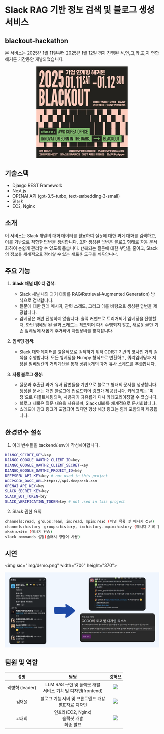 # Slack RAG 기반 정보 검색 및 블로그 생성 서비스

## blackout-hackathon
본 서비스는 2025년 1월 11일부터 2025년 1월 12일 까지 진행된 서,연,고,카,포,지 연합해커톤 기간동안 개발되었습니다.
<p align="center">
	<img src="img/해커톤표지.png" width="300"/>
</p>

## 기술스택
- Django REST Framework
- Next.js
- OPENAI API (gpt-3.5-turbo, text-embedding-3-small)
- Slack
- EC2, Nginx

## 소개
이 서비스는 Slack 채널의 대화 데이터를 활용하여 질문에 대한 과거 대화를 검색하고, 이를 기반으로 적합한 답변을 생성합니다. 또한 생성된 답변은 블로그 형태로 자동 문서화하여 손쉽게 관리할 수 있도록 돕습니다. 반복되는 질문에 대한 부담을 줄이고, Slack의 정보를 체계적으로 정리할 수 있는 새로운 도구를 제공합니다.

## 주요 기능
1. **Slack 채널 데이터 검색**:
   - Slack 채널 내의 과거 대화를 RAG(Retrieval-Augmented Generation) 방식으로 검색합니다.
   - 질문에 대한 원래 메시지, 관련 스레드, 그리고 이를 바탕으로 생성된 답변을 제공합니다.
   - 임베딩은 매번 진행하지 않습니다. 슬랙 커맨드로 트리거되어 임베딩을 진행할때, 한번 임베딩 된 글과 스레드는 체크되어 다시 수행되지 않고, 새로운 글만 기존 임베딩에 새롭게 추가되어 자원낭비를 방지합니다.

2. **임베딩 검색**:
   - Slack 대화 데이터를 효율적으로 검색하기 위해 CDIST 기반의 코사인 거리 검색을 수행합니다. 모든 임베딩을 Numpy 형식으로 변환하고, 쿼리임베딩과 저장된 임베딩간의 거리계산을 통해 상위 k개의 과거 유사 스레드를 추출합니다. 

2. **자동 블로그 생성**:
   - 질문과 추출된 과거 유사 답변들을 기반으로 블로그 형태의 문서를 생성합니다. 생성된 문서는 개인 블로그에 업로드되어 링크가 제공됩니다. 카테고리는 '미정'으로 디폴트세팅되며, 사용자가 자유롭게 다시 카테고라이징할 수 있습니다.
   - 블로그 제목은 질문 내용을 사용하며, Slack 대화를 체계적으로 문서화합니다.
   - 스레드에 참고 링크가 포함되어 있다면 항상 해당 링크는 함께 포함되어 제공됩니다.



## 환경변수 설정
   1. 아래 변수들을 backend/.env에 작성해야합니다.
   ```bash
   DJANGO_SECRET_KEY=key
   DJANGO_GOOGLE_OAUTH2_CLIENT_ID=key
   DJANGO_GOOGLE_OAUTH2_CLIENT_SECRET=key
   DJANGO_GOOGLE_OAUTH2_PROJECT_ID=key
   DEEPSEEK_API_KEY=key # not used in this project
   DEEPSEEK_BASE_URL=https://api.deepseek.com
   OPENAI_API_KEY=key
   SLACK_SECRET_KEY=key
   SLACK_BOT_TOKEN=key
   SLACK_VERIFICATION_TOKEN=key # not used in this project
   ```

   2. Slack 권한 요약
   ```bash
   channels:read, groups:read, im:read, mpim:read (채널 목록 및 메시지 접근)
   channels:history, groups:history, im:history, mpim:history (메시지 기록 읽기)
   chat:write (메시지 전송)
   slack commands 설정(슬래시 명령어 사용)
   ```

## 시연
<img src="img/demo.png" width="700" height="370">

<p align="center">
	<img src="img/demo.png" width="700"/>
</p>

## 팀원 및 역할

<table style="width:100%">
  <thead>
    <tr>
      <th style="text-align:center;">성명</th>
      <th style="text-align:center;">담당</th>
      <th style="text-align:center;">깃허브</th>
    </tr>
  </thead>
  <tbody>
    <tr>
      <td style="text-align:center;">곽병혁 (leader)</td>
      <td style="text-align:center;">
      LLM RAG 구현 및 슬랙봇 개발<br/>
      서비스 기획 및 디자인(frontend)<br/>
      </td>
      <td style="text-align:center;"><a href="https://github.com/Aiden-Kwak"><img src="http://img.shields.io/badge/Aiden--Kwak-655ced?style=social&logo=github"/></a></td>
    </tr>
    <tr>
      <td style="text-align:center;">김재윤</td>
      <td style="text-align:center;">
        블로그 기능 서버 및 프론트엔드 개발<br/>
        발표자료 디자인
      </td>
      <td style="text-align:center;"><a href="https://github.com/1MTW"><img src="http://img.shields.io/badge/1MTW-655ced?style=social&logo=github"/></a></td>
    </tr>
    <tr>
      <td style="text-align:center;">고대희</td>
      <td style="text-align:center;">
        인프라(EC2, Nginx)<br/>
        슬랙봇 개발<br/>
        최종 발표
      </td>
      <td style="text-align:center;"><a href="https://github.com/
DaehuiG"><img src="http://img.shields.io/badge/DaehuiG-655ced?style=social&logo=github"/></a></td>
    </tr>
  </tbody>
</table>